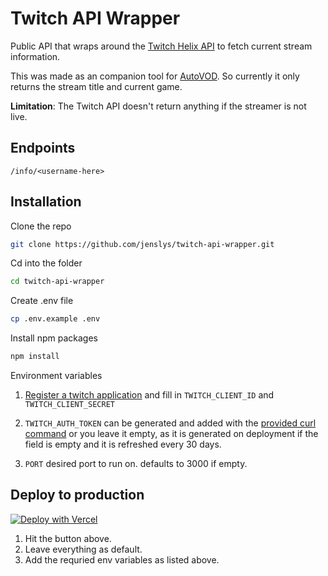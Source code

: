 # Twitch API Wrapper

Public API that wraps around the [Twitch Helix API](https://dev.twitch.tv/docs/api/) to fetch current stream information.

This was made as an companion tool for [AutoVOD](https://github.com/jenslys/autovod). So currently it only returns the stream title and current game.

**Limitation**: The Twitch API doesn't return anything if the streamer is not live.

## Endpoints

`/info/<username-here>`

## Installation

Clone the repo

```bash
git clone https://github.com/jenslys/twitch-api-wrapper.git
```

Cd into the folder

```bash
cd twitch-api-wrapper
```

Create .env file

```bash
cp .env.example .env
```

Install npm packages

```bash
npm install
```

Environment variables

1. [Register a twitch application](https://dev.twitch.tv/docs/authentication/register-app) and fill in `TWITCH_CLIENT_ID` and `TWITCH_CLIENT_SECRET`

1. `TWITCH_AUTH_TOKEN` can be generated and added with the [provided curl command](https://dev.twitch.tv/docs/api/get-started#get-an-oauth-token) or you leave it empty, as it is generated on deployment if the field is empty and it is refreshed every 30 days.

1. `PORT` desired port to run on. defaults to 3000 if empty. 

## Deploy to production

[![Deploy with Vercel](https://vercel.com/button)](https://vercel.com/new/clone?repository-url=https://vercel.com/new/clone?repository-url=https://github.com/jenslys/twitch-api-wrapper)

1. Hit the button above.
1. Leave everything as default.
1. Add the requried env variables as listed above.
